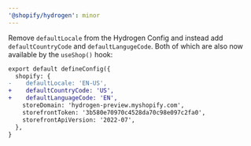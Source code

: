 ```yaml
---
'@shopify/hydrogen': minor
---
```


Remove `defaultLocale` from the Hydrogen Config and instead add `defaultCountryCode` and `defaultLangugeCode`. Both of which are also now available by the `useShop()` hook:

```diff
export default defineConfig({
  shopify: {
-    defaultLocale: 'EN-US',
+    defaultCountryCode: 'US',
+    defaultLanguageCode: 'EN',
    storeDomain: 'hydrogen-preview.myshopify.com',
    storefrontToken: '3b580e70970c4528da70c98e097c2fa0',
    storefrontApiVersion: '2022-07',
  },
}
```
